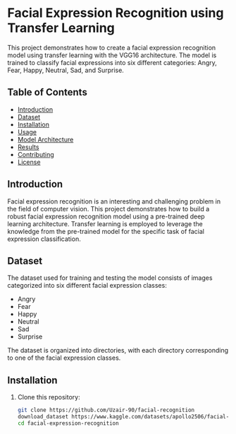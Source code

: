 # Facial Expression Recognition using Transfer Learning

This project demonstrates how to create a facial expression recognition model using transfer learning with the VGG16 architecture. The model 
is trained to classify facial expressions into six different categories: Angry, Fear, Happy, Neutral, Sad, and Surprise.

## Table of Contents
- [Introduction](#introduction)
- [Dataset](#dataset)
- [Installation](#installation)
- [Usage](#usage)
- [Model Architecture](#model-architecture)
- [Results](#results)
- [Contributing](#contributing)
- [License](#license)

## Introduction

Facial expression recognition is an interesting and challenging problem in the field of computer vision. This project demonstrates how to 
build a robust facial expression recognition model using a pre-trained deep learning architecture. Transfer learning is employed to leverage 
the knowledge from the pre-trained model for the specific task of facial expression classification.

## Dataset

The dataset used for training and testing the model consists of images categorized into six different facial expression classes:
- Angry
- Fear
- Happy
- Neutral
- Sad
- Surprise

The dataset is organized into directories, with each directory corresponding to one of the facial expression classes.

## Installation

1. Clone this repository:
   ```bash
   git clone https://github.com/Uzair-90/facial-recognition
   download_dataset https://www.kaggle.com/datasets/apollo2506/facial-recognition-dataset?resource=download-directory
   cd facial-expression-recognition

